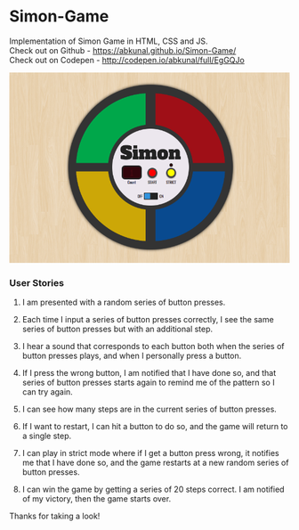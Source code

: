 # Simon-Game  

Implementation of Simon Game in HTML, CSS and JS.  
Check out on Github - https://abkunal.github.io/Simon-Game/  
Check out on Codepen - http://codepen.io/abkunal/full/EgGQJo  

!["Simon Game screenshot"][image]

[image]: https://github.com/abkunal/Simon-Game/blob/master/Simon%20Game.png "Simon Game"

### User Stories

1. I am presented with a random series of button presses.  
  
2. Each time I input a series of button presses correctly, I see the same series of button presses but with an additional step.  
  
3. I hear a sound that corresponds to each button both when the series of button presses plays, and when I personally press a button.  
  
4. If I press the wrong button, I am notified that I have done so, and that series of button presses starts again to remind me of the pattern so I can try again.  
  
5. I can see how many steps are in the current series of button presses.  
  
6. If I want to restart, I can hit a button to do so, and the game will return to a single step.  
  
7. I can play in strict mode where if I get a button press wrong, it notifies me that I have done so, and the game restarts at a new random series of button presses.    
  
8. I can win the game by getting a series of 20 steps correct. I am notified of my victory, then the game starts over.  
  
Thanks for taking a look!
